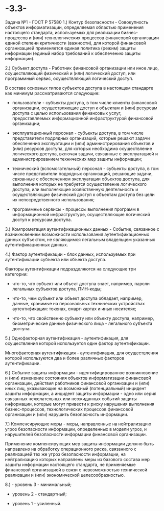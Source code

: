 # -3.3-

Задача №1 - ГОСТ Р 57580
1.) Контур безопасности - Совокупность объектов информатизации, определяемая областью применения настоящего стандарта, используемых для реализации бизнес-процессов и (или) технологических процессов финансовой организации единой степени критичности (важности), для которой финансовой организацией применяется единая политика (режим) защиты информации (единый набор требований к обеспечению защиты информации).

2.) Cубъект доступа - Работник финансовой организации или иное лицо, осуществляющий физический и (или) логический доступ, или программный сервис, осуществляющий логический доступ.

 В составе основных типов субъектов доступа в настоящем стандарте как минимум рассматриваются следующие:

- пользователи - субъекты доступа, в том числе клиенты финансовой организации, осуществляющие доступ к объектам и (или) ресурсам доступа с целью использования финансовых услуг, предоставляемых информационной инфраструктурой финансовой организации;

- эксплуатационный персонал - субъекты доступа, в том числе представители подрядных организаций, которые решают задачи обеспечения эксплуатации и (или) администрирования объектов и (или) ресурсов доступа, для которых необходимо осуществление логического доступа, включая задачи, связанные с эксплуатацией и администрированием технических мер защиты информации;

- технический (вспомогательный) персонал - субъекты доступа, в том числе представители подрядных организаций, решающие задачи, связанные с обеспечением эксплуатации объектов доступа, для выполнения которых не требуется осуществление логического доступа, или выполняющие хозяйственную деятельность и осуществляющие физический доступ к объектам доступа без цели их непосредственного использования;

- программные сервисы - процессы выполнения программ в информационной инфраструктуре, осуществляющие логический доступ к ресурсам доступа.

3.) Компрометация аутентификационных данных - Событие, связанное с возникновением возможности использования аутентификационных данных субъектом, не являющимся легальным владельцем указанных аутентификационных данных.

4.) Фактор аутентификации - блок данных, используемых при аутентификации субъекта или объекта доступа.

Факторы аутентификации подразделяются на следующие три категории:


- что-то, что субъект или объект доступа знает, например, пароли легальных субъектов доступа, ПИН-коды;


- что-то, чем субъект или объект доступа обладает, например, данные, хранимые на персональных технических устройствах аутентификации: токенах, смарт-картах и иных носителях;


- что-то, что свойственно субъекту или объекту доступа, например, биометрические данные физического лица - легального субъекта доступа.

5.) Однофакторная аутентификация - аутентификация, для осуществления которой используется один фактор аутентификации.

 Многофакторная аутентификация - аутентификация, для осуществления которой используются два и более различных факторов аутентификации.
 
 6.) Событие защиты информации - идентифицированное возникновение и (или) изменение состояния объектов информатизации финансовой организации, действия работников финансовой организации и (или) иных лиц, указывающие на возможный (потенциальный) инцидент защиты информации, а инцидент защиты информации - одно или серия связанных нежелательных или неожиданных событий защиты информации, которые могут привести к риску нарушения выполнения бизнес-процессов, технологических процессов финансовой организации и (или) нарушить безопасность информации.
 
 7.) Компенсирующие меры - меры, направленные на нейтрализацию угроз безопасности информации, определенных в модели угроз, и нарушителей безопасности информации финансовой организации.
 
 Применение компенсирующих мер защиты информации должно быть направлено на обработку операционного риска, связанного с реализацией тех же угроз безопасности информации, на нейтрализацию которых направлены меры из базового состава мер защиты информации настоящего стандарта, не применяемые финансовой организацией в связи с невозможностью технической реализации и (или) экономической целесообразностью.
 
 8.) - уровень 3 - минимальный;


- уровень 2 - стандартный;


- уровень 1 - усиленный.


